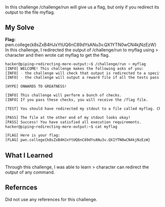 In this challenge /challenge/run will give us a flag, but only if you redirect its output to the file myflag.
## My Solve

**Flag:** pwn.college{k8sZxB4HJxYtUQ6nC89dYsANu3v.QX1YTN0wCN4kjNzEzW}
In this challenge, I redirected the output of /challenge/run to myflag using > character and then wrote cat myflag to get the flag.
```bash
hacker@piping~redirecting-more-output:~$ /challenge/run > myflag
[INFO] WELCOME! This challenge makes the following asks of you:
[INFO] - the challenge will check that output is redirected to a specific file path : myflag
[INFO] - the challenge will output a reward file if all the tests pass : /flag

[HYPE] ONWARDS TO GREATNESS!

[INFO] This challenge will perform a bunch of checks.
[INFO] If you pass these checks, you will receive the /flag file.

[TEST] You should have redirected my stdout to a file called myflag. Checking...

[PASS] The file at the other end of my stdout looks okay!
[PASS] Success! You have satisfied all execution requirements.
hacker@piping~redirecting-more-output:~$ cat myflag

[FLAG] Here is your flag:
[FLAG] pwn.college{k8sZxB4HJxYtUQ6nC89dYsANu3v.QX1YTN0wCN4kjNzEzW}
```

## What I Learned
Through this challenge, I was able to learn > character can redirect the output of any command.
## Refernces
Did not use any references for this challenge.
